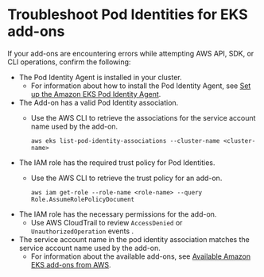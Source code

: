 # Troubleshoot Pod Identities for EKS add\-ons<a name="addon-id-troubleshoot"></a>

If your add\-ons are encountering errors while attempting AWS API, SDK, or CLI operations, confirm the following:
+ The Pod Identity Agent is installed in your cluster\. 
  + For information about how to install the Pod Identity Agent, see [Set up the Amazon EKS Pod Identity Agent](pod-id-agent-setup.md)\. 
+ The Add\-on has a valid Pod Identity association\.
  + Use the AWS CLI to retrieve the associations for the service account name used by the add\-on\. 

    ```
    aws eks list-pod-identity-associations --cluster-name <cluster-name>
    ```
+ The IAM role has the required trust policy for Pod Identities\. 
  + Use the AWS CLI to retrieve the trust policy for an add\-on\. 

    ```
    aws iam get-role --role-name <role-name> --query Role.AssumeRolePolicyDocument
    ```
+ The IAM role has the necessary permissions for the add\-on\.
  + Use AWS CloudTrail to review `AccessDenied` or `UnauthorizedOperation` events \.
+ The service account name in the pod identity association matches the service account name used by the add\-on\. 
  + For information about the available add\-ons, see [Available Amazon EKS add\-ons from AWS](workloads-add-ons-available-eks.md)\.